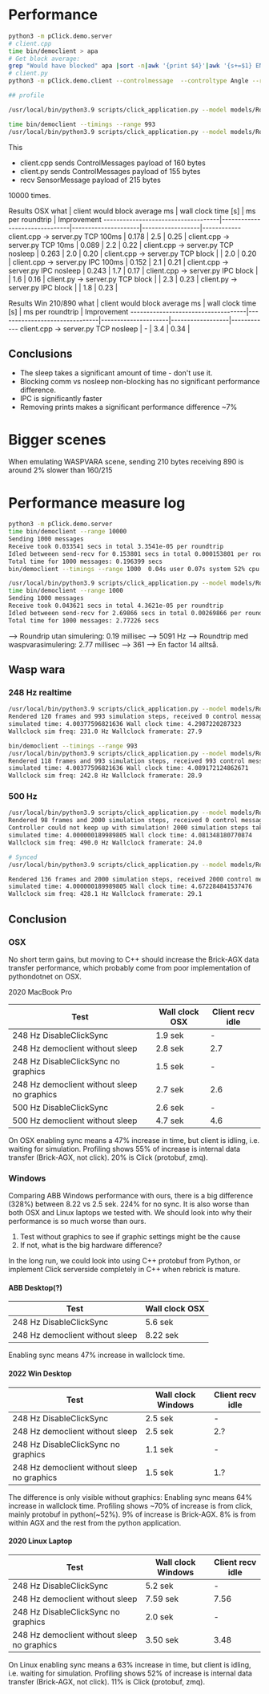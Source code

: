 
# Performance

```bash
python3 -m pClick.demo.server
# client.cpp
time bin/democlient > apa
# Get block average:
grep "Would have blocked" apa |sort -n|awk '{print $4}'|awk '{s+=$1} END {print s/10000.0}'
# client.py
python3 -m pClick.demo.client --controlmessage  --controltype Angle --range   0.56s user 0.40s system 42% cpu 2.237 total

## profile

/usr/local/bin/python3.9 scripts/click_application.py --model models/RobotLabScenes.yml:MYuMiInLab --decorate --trace-sizes  --timeStep 0.004032 --framerate 30 --stopAfter 4  --realTime 0 --disableClickSync --profile --profileFile waspwara-nosync.profile

time bin/democlient --timings --range 993
/usr/local/bin/python3.9 scripts/click_application.py --model models/RobotLabScenes.yml:MYuMiInLab --decorate --trace-sizes  --timeStep 0.004032 --framerate 30 --stopAfter 4  --realTime 0 --profile --profileFile waspwara-sync.profile
```

This

- client.cpp sends ControlMessages payload of 160 bytes
- client.py sends ControlMessages payload of 155 bytes
- recv SensorMessage payload of 215 bytes

10000 times.

Results OSX
what                                | client would block average ms | wall clock time [s] | ms per roundtrip | Improvement
------------------------------------|-------------------------------|---------------------|------------------|------------
client.cpp -> server.py TCP 100ms   | 0.178                         | 2.5                 | 0.25             |
client.cpp -> server.py TCP 10ms    | 0.089                         | 2.2                 | 0.22             |
client.cpp -> server.py TCP nosleep | 0.263                         | 2.0                 | 0.20             |
client.cpp -> server.py TCP block   |                               | 2.0                 | 0.20             |
client.cpp -> server.py IPC 100ms   | 0.152                         | 2.1                 | 0.21             |
client.cpp -> server.py IPC nosleep | 0.243                         | 1.7                 | 0.17             |
client.cpp -> server.py IPC block   |                               | 1.6                 | 0.16             |
client.py -> server.py  TCP block   |                               | 2.3                 | 0.23             |
client.py -> server.py  IPC block   |                               | 1.8                 | 0.23             |

Results Win 210/890
what                                | client would block average ms | wall clock time [s] | ms per roundtrip | Improvement
------------------------------------|-------------------------------|---------------------|------------------|------------
client.cpp -> server.py TCP nosleep | -                             | 3.4                 | 0.34             |


## Conclusions

- The sleep takes a significant amount of time - don't use it.
- Blocking comm vs nosleep non-blocking has no significant performance difference.
- IPC is significantly faster
- Removing prints makes a significant performance difference ~7%

# Bigger scenes

When emulating WASPVARA scene, sending 210 bytes receiving 890 is around 2% slower than 160/215

# Performance measure log

```bash
python3 -m pClick.demo.server
time bin/democlient --range 10000
Sending 1000 messages
Receive took 0.033541 secs in total 3.3541e-05 per roundtrip
Idled betweeen send-recv for 0.153801 secs in total 0.000153801 per roundtrip
Total time for 1000 messages: 0.196399 secs
bin/democlient --timings --range 1000  0.04s user 0.07s system 52% cpu 0.205 total

/usr/local/bin/python3.9 scripts/click_application.py --model models/RobotLabScenes.yml:MYuMiInLab --decorate --framerate 30 --trace-sizes --realTime 0
time bin/democlient --range 1000
Sending 1000 messages
Receive took 0.043621 secs in total 4.3621e-05 per roundtrip
Idled betweeen send-recv for 2.69866 secs in total 0.00269866 per roundtrip
Total time for 1000 messages: 2.77226 secs
```

--> Roundrip utan simulering: 0.19 millisec --> 5091 Hz
--> Roundtrip med waspvarasimulering: 2.77 millisec --> 361
--> En factor 14 alltså.

## Wasp wara

### 248 Hz realtime

```bash
/usr/local/bin/python3.9 scripts/click_application.py --model models/RobotLabScenes.yml:MYuMiInLab --decorate --trace-sizes  --timeStep 0.004032 --framerate 30 --stopAfter 4  --realTime 0 --disableClickSync
Rendered 120 frames and 993 simulation steps, received 0 control messages
simulated time: 4.00377596821636 Wall clock time: 4.2987220287323
Wallclock sim freq: 231.0 Hz Wallclock framerate: 27.9

bin/democlient --timings --range 993
/usr/local/bin/python3.9 scripts/click_application.py --model models/RobotLabScenes.yml:MYuMiInLab --decorate --trace-sizes  --timeStep 0.004032 --framerate 30 --stopAfter 4 --realTime 0
Rendered 118 frames and 993 simulation steps, received 993 control messages
simulated time: 4.00377596821636 Wall clock time: 4.089172124862671
Wallclock sim freq: 242.8 Hz Wallclock framerate: 28.9


```

### 500 Hz

```bash
/usr/local/bin/python3.9 scripts/click_application.py --model models/RobotLabScenes.yml:MYuMiInLab --decorate --trace-sizes  --timeStep 0.002 --framerate 30 --stopAfter 4 --realTime 0 --disableClickSync
Rendered 98 frames and 2000 simulation steps, received 0 control messages
Controller could not keep up with simulation! 2000 simulation steps taken without control message
simulated time: 4.000000189989805 Wall clock time: 4.081348180770874
Wallclock sim freq: 490.0 Hz Wallclock framerate: 24.0

# Synced
/usr/local/bin/python3.9 scripts/click_application.py --model models/RobotLabScenes.yml:MYuMiInLab --decorate --trace-sizes  --timeStep 0.002 --framerate 30 --stopAfter 4 --realTime 0

Rendered 136 frames and 2000 simulation steps, received 2000 control messages
simulated time: 4.000000189989805 Wall clock time: 4.672284841537476
Wallclock sim freq: 428.1 Hz Wallclock framerate: 29.1
```

## Conclusion

### OSX

No short term gains, but moving to C++ should increase the Brick-AGX data transfer performance, which probably come from poor implementation of pythondotnet on OSX.

2020 MacBook Pro

Test                                        | Wall clock OSX | Client recv idle
--------------------------------------------|----------------|-----------------
248 Hz DisableClickSync                     | 1.9 sek        | -
248 Hz democlient without sleep             | 2.8 sek        | 2.7
248 Hz DisableClickSync no graphics         | 1.5 sek        | -
248 Hz democlient without sleep no graphics | 2.7 sek        | 2.6
500 Hz DisableClickSync                     | 2.6 sek        | -
500 Hz democlient without sleep             | 4.7 sek        | 4.6

On OSX enabling sync means a 47% increase in time, but client is idling, i.e. waiting for simulation.
Profiling shows 55% of increase is internal data transfer (Brick-AGX, not click). 20% is Click (protobuf, zmq).

### Windows

Comparing ABB Windows performance with ours, there is a big difference (328%) between 8.22 vs 2.5 sek. 224% for no sync.
It is also worse than both OSX and Linux laptops we tested with.
We should look into why their performance is so much worse than ours.

1. Test without graphics to see if graphic settings might be the cause
2. If not, what is the big hardware difference?

In the long run, we could look into using C++ protobuf from Python, or implement Click serverside completely in C++ when rebrick is mature.

#### ABB Desktop(?)

Test                            | Wall clock OSX
--------------------------------|---------------
248 Hz DisableClickSync         | 5.6 sek
248 Hz democlient without sleep | 8.22 sek

Enabling sync means 47% increase in wallclock time.

#### 2022 Win Desktop

Test                                        | Wall clock Windows | Client recv idle
--------------------------------------------|--------------------|-----------------
248 Hz DisableClickSync                     | 2.5 sek            | -
248 Hz democlient without sleep             | 2.5 sek            | 2.?
248 Hz DisableClickSync no graphics         | 1.1 sek            | -
248 Hz democlient without sleep no graphics | 1.5 sek            | 1.?

The difference is only visible without graphics:
Enabling sync means 64% increase in wallclock time.
Profiling shows ~70% of increase is from click, mainly protobuf in python(~52%). 9% of increase is Brick-AGX.
8% is from within AGX and the rest from the python application.

#### 2020 Linux Laptop

Test                                        | Wall clock Windows | Client recv idle
--------------------------------------------|--------------------|-----------------
248 Hz DisableClickSync                     | 5.2 sek            | -
248 Hz democlient without sleep             | 7.59 sek           | 7.56
248 Hz DisableClickSync no graphics         | 2.0 sek            | -
248 Hz democlient without sleep no graphics | 3.50 sek           | 3.48

On Linux enabling sync means a 63% increase in time, but client is idling, i.e. waiting for simulation.
Profiling shows 52% of increase is internal data transfer (Brick-AGX, not click). 11% is Click (protobuf, zmq).
